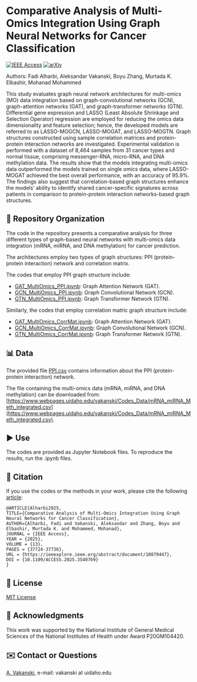 # Comparative Analysis of Multi-Omics Integration Using Graph Neural Networks for Cancer Classification

[![IEEE Access](https://img.shields.io/badge/IEEE_Access-10.1109/ACCESS.2025.3540769-blue.svg)](https://doi.org/10.1109/ACCESS.2025.3540769)  [![arXiv](https://img.shields.io/badge/arXiv-2410.05325-b31b1b)](https://arxiv.org/abs/2410.05325)

Authors: Fadi Alharbi, Aleksandar Vakanski, Boyu Zhang, Murtada K. Elbashir, Mohanad Mohammed

This study evaluates graph neural network architectures for multi-omics (MO) data integration based on graph-convolutional networks (GCN), graph-attention networks (GAT), and graph-transformer networks (GTN). Differential gene expression and LASSO (Least Absolute Shrinkage and Selection Operator) regression are employed for reducing the omics data dimensionality and feature selection; hence, the developed models are referred to as LASSO-MOGCN, LASSO-MOGAT, and LASSO-MOGTN. Graph structures constructed using sample correlation matrices and protein-protein interaction networks are investigated. Experimental validation is performed with a dataset of 8,464 samples from 31 cancer types and normal tissue, comprising messenger-RNA, micro-RNA, and DNA methylation data. The results show that the models integrating multi-omics data outperformed the models trained on single omics data, where LASSO-MOGAT achieved the best overall performance, with an accuracy of 95.9%. The findings also suggest that correlation-based graph structures enhance the models’ ability to identify shared cancer-specific signatures across patients in comparison to protein-protein interaction networks-based graph structures.

## 📁 Repository Organization
The code in the repository presents a comparative analysis for three different types of graph-based neural networks with multi-omics data integration (mRNA, miRNA, and DNA methylation) for cancer prediction.

The architectures employ two types of graph structures: PPI (protein-protein interaction) network and correlation matrix.

The codes that employ PPI graph structure include:
- [GAT_MultiOmics_PPI.ipynb](Code/GAT_MultiOmics_PPI.ipynb): Graph Attention Network (GAT).
- [GCN_MultiOmics_PPI.ipynb](Code/GCN_MultiOmics_PPI.ipynb): Graph Convolutional Network (GCN).
- [GTN_MultiOmics_PPI.ipynb](Code/GTN_MultiOmics_PPI.ipynb): Graph Transformer Network (GTN).

Similarly, the codes that employ correlation matric graph structure include:
- [GAT_MultiOmics_CorrMat.ipynb](Code/GAT_MultiOmics_CorrMat.ipynb): Graph Attention Network (GAT).
- [GCN_MultiOmics_CorrMat.ipynb](Code/GCN_MultiOmics_CorrMat.ipynb): Graph Convolutional Network (GCN).
- [GTN_MultiOmics_CorrMat.ipynb](Code/GTN_MultiOmics_CorrMat.ipynb): Graph Transformer Network (GTN).

## 📊 Data
The provided file [PPI.csv](Data/PPI.csv) contains information about the PPI (protein-protein interaction) network. 

The file containing the multi-omics data (mRNA, miRNA, and DNA methylation) can be downloaded from: [https://www.webpages.uidaho.edu/vakanski/Codes_Data/mRNA_miRNA_Meth_integrated.csv](https://www.webpages.uidaho.edu/vakanski/Codes_Data/mRNA_miRNA_Meth_integrated.csv).


## ▶️ Use
The codes are provided as Jupyter Notebook files. To reproduce the results, run the .ipynb files. 

## 📖 Citation
If you use the codes or the methods in your work, please cite the following <a href="https://ieeexplore.ieee.org/abstract/document/10879447">article</a>:   

    @ARTICLE{Alharbi2025,
    TITLE={Comparative Analysis of Multi-Omics Integration Using Graph Neural Networks for Cancer Classification},
    AUTHOR={Alharbi, Fadi and Vakanski, Aleksandar and Zhang, Boyu and Elbashir, Murtada K. and Mohammed, Mohanad},
    JOURNAL = {IEEE Access},
    YEAR = {2025},
    VOLUME = {13},
    PAGES = {37724-37736},
    URL = {https://ieeexplore.ieee.org/abstract/document/10879447},
    DOI = {10.1109/ACCESS.2025.3540769}
    }

## 🚩 License
<a href="License - MIT.txt">MIT License</a>

## 👏 Acknowledgments
This work was supported by the National Institute of General Medical Sciences of the National Institutes of Health under Award P20GM104420.
 
## ✉️ Contact or Questions
<a href="https://www.webpages.uidaho.edu/vakanski/">A. Vakanski</a>, e-mail: vakanski at uidaho.edu

